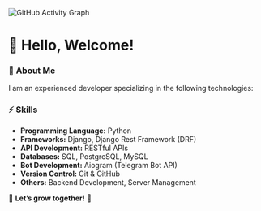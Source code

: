 ![GitHub Activity Graph](https://github-readme-activity-graph.vercel.app/graph?username=Nigmatullayev001&theme=github)



# 👋 Hello, Welcome!  

### 🚀 **About Me**  
I am an experienced developer specializing in the following technologies:  

### ⚡ **Skills**  
- **Programming Language:** Python  
- **Frameworks:** Django, Django Rest Framework (DRF)  
- **API Development:** RESTful APIs  
- **Databases:** SQL, PostgreSQL, MySQL  
- **Bot Development:** Aiogram (Telegram Bot API)  
- **Version Control:** Git & GitHub  
- **Others:** Backend Development, Server Management  

📌 **Let’s grow together!** 🚀  
